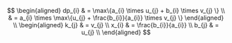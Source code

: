 $$
\begin{aligned}
dp_{i} & = \max\{a_{i} \times u_{j} + b_{i} \times v_{j} \} \\
& = a_{i} \times \max\{u_{j} + \frac{b_{i}}{a_{i}} \times v_{j} \}
\end{aligned} \\
\begin{aligned}
k_{j} & = v_{j} \\
x_{i} & = \frac{b_{i}}{a_{i}} \\
b_{j} & = u_{j} \\
\end{aligned}
$$